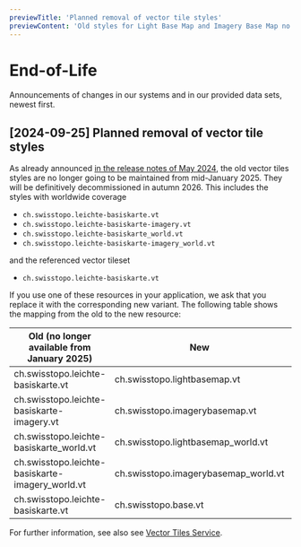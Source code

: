 ```yaml
---
previewTitle: 'Planned removal of vector tile styles'
previewContent: 'Old styles for Light Base Map and Imagery Base Map no longer available from January 2025.'
---
```


# End-of-Life

Announcements of changes in our systems and in our provided data sets, newest first.

## [2024-09-25] Planned removal of vector tile styles

As already announced [in the release notes of May 2024](/releases/20240515), the old vector tiles styles are no longer going to be maintained from mid-January 2025.
They will be definitively decommissioned in autumn 2026.
This includes the styles with worldwide coverage

- `ch.swisstopo.leichte-basiskarte.vt`
- `ch.swisstopo.leichte-basiskarte-imagery.vt`
- `ch.swisstopo.leichte-basiskarte_world.vt`
- `ch.swisstopo.leichte-basiskarte-imagery_world.vt`

and the referenced vector tileset

- `ch.swisstopo.leichte-basiskarte.vt`

If you use one of these resources in your application, we ask that you replace it with the corresponding new variant.
The following table shows the mapping from the old to the new resource:

| Old (no longer available from January 2025)      | New                                  | Type           |
| ------------------------------------------------ | ------------------------------------ | -------------- |
| ch.swisstopo.leichte-basiskarte.vt               | ch.swisstopo.lightbasemap.vt         | Style          |
| ch.swisstopo.leichte-basiskarte-imagery.vt       | ch.swisstopo.imagerybasemap.vt       | Style          |
| ch.swisstopo.leichte-basiskarte_world.vt         | ch.swisstopo.lightbasemap_world.vt   | Style          |
| ch.swisstopo.leichte-basiskarte-imagery_world.vt | ch.swisstopo.imagerybasemap_world.vt | Style          |
| ch.swisstopo.leichte-basiskarte.vt               | ch.swisstopo.base.vt                 | Vector Tileset |

For further information, see also see [Vector Tiles Service](https://www.geo.admin.ch/en/vector-tiles-service-available-services-and-data).
